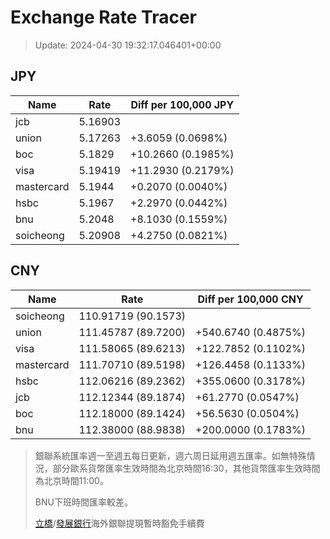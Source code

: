 # Exchange Rate Tracer

> Update: 2024-04-30 19:32:17.046401+00:00

## JPY

| Name       |    Rate | Diff per 100,000 JPY   |
|------------|---------|------------------------|
| jcb        | 5.16903 |                        |
| union      | 5.17263 | +3.6059 (0.0698%)      |
| boc        | 5.1829  | +10.2660 (0.1985%)     |
| visa       | 5.19419 | +11.2930 (0.2179%)     |
| mastercard | 5.1944  | +0.2070 (0.0040%)      |
| hsbc       | 5.1967  | +2.2970 (0.0442%)      |
| bnu        | 5.2048  | +8.1030 (0.1559%)      |
| soicheong  | 5.20908 | +4.2750 (0.0821%)      |

## CNY

| Name       | Rate                | Diff per 100,000 CNY   |
|------------|---------------------|------------------------|
| soicheong  | 110.91719	(90.1573) |                        |
| union      | 111.45787	(89.7200) | +540.6740 (0.4875%)    |
| visa       | 111.58065	(89.6213) | +122.7852 (0.1102%)    |
| mastercard | 111.70710	(89.5198) | +126.4458 (0.1133%)    |
| hsbc       | 112.06216	(89.2362) | +355.0600 (0.3178%)    |
| jcb        | 112.12344	(89.1874) | +61.2770 (0.0547%)     |
| boc        | 112.18000	(89.1424) | +56.5630 (0.0504%)     |
| bnu        | 112.38000	(88.9838) | +200.0000 (0.1783%)    |


> 銀聯系統匯率週一至週五每日更新，週六周日延用週五匯率。如無特殊情況，部分歐系貨幣匯率生效時間為北京時間16:30，其他貨幣匯率生效時間為北京時間11:00。
>
> BNU下班時間匯率較差。
>
> [立橋](https://www.wlbank.com.mo/uploads/ueditor/file/20181211/1544536513900230.pdf)/[發展銀行](https://www.mdb.com.mo/Service_Charges_20230728.pdf)海外銀聯提現暫時豁免手續費

